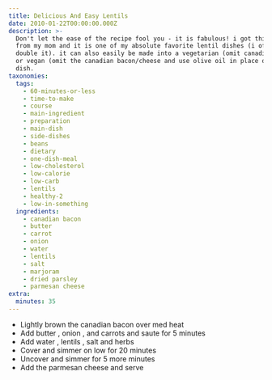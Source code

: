 ```yaml
---
title: Delicious And Easy Lentils
date: 2010-01-22T00:00:00.000Z
description: >-
  Don't let the ease of the recipe fool you - it is fabulous! i got this recipe
  from my mom and it is one of my absolute favorite lentil dishes (i often
  double it). it can also easily be made into a vegetarian (omit canadian bacon)
  or vegan (omit the canadian bacon/cheese and use olive oil in place of butter)
  dish.
taxonomies:
  tags:
    - 60-minutes-or-less
    - time-to-make
    - course
    - main-ingredient
    - preparation
    - main-dish
    - side-dishes
    - beans
    - dietary
    - one-dish-meal
    - low-cholesterol
    - low-calorie
    - low-carb
    - lentils
    - healthy-2
    - low-in-something
  ingredients:
    - canadian bacon
    - butter
    - carrot
    - onion
    - water
    - lentils
    - salt
    - marjoram
    - dried parsley
    - parmesan cheese
extra:
  minutes: 35
---
```

 - Lightly brown the canadian bacon over med heat
 - Add butter , onion , and carrots and saute for 5 minutes
 - Add water , lentils , salt and herbs
 - Cover and simmer on low for 20 minutes
 - Uncover and simmer for 5 more minutes
 - Add the parmesan cheese and serve
